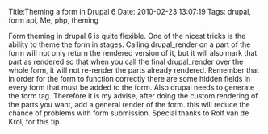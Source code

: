 Title:Theming a form in Drupal 6
Date: 2010-02-23 13:07:19
Tags: drupal, form api, Me, php, theming

Form theming in drupal 6 is quite flexible. One of the nicest tricks is the
ability to theme the form in stages. Calling drupal_render on a part of the
form will not only return the rendered version of it, but it will also mark
that part as rendered so that when you call the final drupal_render over the
whole form, it will not re-render the parts already rendered. Remember that in
order for the form to function correctly there are some hidden fields in every
form that must be added to the form. Also drupal needs to generate the form
tag. Therefore it is my advise, after doing the custom rendering of the parts
you want, add a general render of the form. this will reduce the chance of
problems with form submission. Special thanks to Rolf van de Krol, for this
tip.

